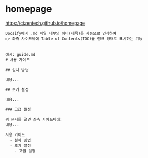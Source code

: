 # homepage

https://cizentech.github.io/homepage



```
Docsify에서 .md 파일 내부의 헤더(제목)를 자동으로 인식하여
👉 좌측 사이드바에 Table of Contents(TOC)를 링크 형태로 표시하는 기능


예시: guide.md
# 사용 가이드

## 설치 방법

내용...

## 초기 설정

내용...

### 고급 설정

위 문서를 열면 좌측 사이드바에:
내용...

사용 가이드
  - 설치 방법
  - 초기 설정
    - 고급 설정

```
